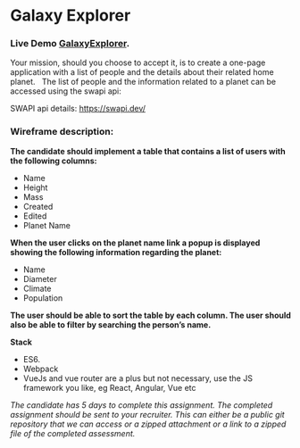 # Galaxy Explorer
### Live Demo [GalaxyExplorer](https://maria-polotska.github.io/galaxyExplorer/).
Your mission, should you choose to accept it, is to create a one-page application with a list of people and the details about their related home planet.   The list of people and the information related to a planet can be accessed using the swapi api:

SWAPI api details: https://swapi.dev/


### Wireframe description: ###

**The candidate should implement a table that contains a list of users with the following columns:**
* Name
* Height
* Mass
* Created
* Edited
* Planet Name
  
**When the user clicks on the planet name link a popup is displayed showing the following information regarding the planet:**
* Name
* Diameter
* Climate
* Population 

**The user should be able to sort the table by each column. The user should also be able to filter by searching the person’s name.**

**Stack**
* ES6. 
* Webpack
* VueJs and vue router are a plus but not necessary, use the JS framework you like, eg React, Angular, Vue etc

_The candidate has 5 days to complete this assignment. The completed assignment should be sent to your recruiter._
_This can either be a public git repository that we can access or a zipped attachment or a link to a zipped file of the completed assessment._

